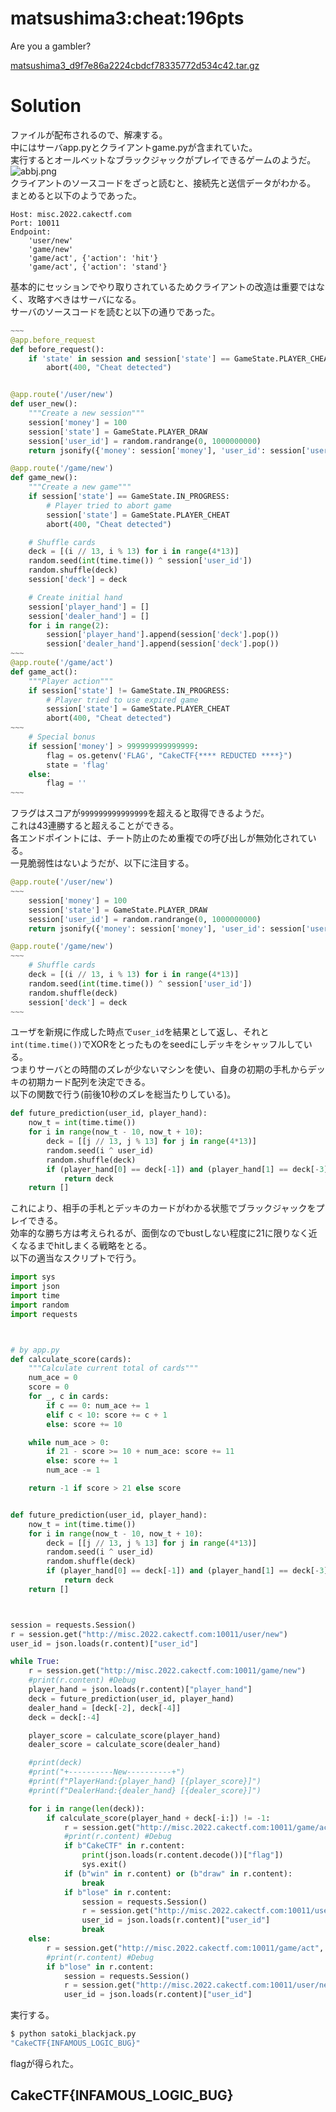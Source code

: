 # matsushima3:cheat:196pts
Are you a gambler?  

[matsushima3_d9f7e86a2224cbdcf78335772d534c42.tar.gz](matsushima3_d9f7e86a2224cbdcf78335772d534c42.tar.gz)  

# Solution
ファイルが配布されるので、解凍する。  
中にはサーバapp.pyとクライアントgame.pyが含まれていた。  
実行するとオールベットなブラックジャックがプレイできるゲームのようだ。  
![abbj.png](images/abbj.png)  
クライアントのソースコードをざっと読むと、接続先と送信データがわかる。  
まとめると以下のようであった。  
```
Host: misc.2022.cakectf.com
Port: 10011
Endpoint:
    'user/new'
    'game/new'
    'game/act', {'action': 'hit'}
    'game/act', {'action': 'stand'}
```
基本的にセッションでやり取りされているためクライアントの改造は重要ではなく、攻略すべきはサーバになる。  
サーバのソースコードを読むと以下の通りであった。  
```python
~~~
@app.before_request
def before_request():
    if 'state' in session and session['state'] == GameState.PLAYER_CHEAT:
        abort(400, "Cheat detected")


@app.route('/user/new')
def user_new():
    """Create a new session"""
    session['money'] = 100
    session['state'] = GameState.PLAYER_DRAW
    session['user_id'] = random.randrange(0, 1000000000)
    return jsonify({'money': session['money'], 'user_id': session['user_id']})

@app.route('/game/new')
def game_new():
    """Create a new game"""
    if session['state'] == GameState.IN_PROGRESS:
        # Player tried to abort game
        session['state'] = GameState.PLAYER_CHEAT
        abort(400, "Cheat detected")

    # Shuffle cards
    deck = [(i // 13, i % 13) for i in range(4*13)]
    random.seed(int(time.time()) ^ session['user_id'])
    random.shuffle(deck)
    session['deck'] = deck

    # Create initial hand
    session['player_hand'] = []
    session['dealer_hand'] = []
    for i in range(2):
        session['player_hand'].append(session['deck'].pop())
        session['dealer_hand'].append(session['deck'].pop())
~~~
@app.route('/game/act')
def game_act():
    """Player action"""
    if session['state'] != GameState.IN_PROGRESS:
        # Player tried to use expired game
        session['state'] = GameState.PLAYER_CHEAT
        abort(400, "Cheat detected")
~~~
    # Special bonus
    if session['money'] > 999999999999999:
        flag = os.getenv('FLAG', "CakeCTF{**** REDUCTED ****}")
        state = 'flag'
    else:
        flag = ''
~~~
```
フラグはスコアが`999999999999999`を超えると取得できるようだ。  
これは43連勝すると超えることができる。  
各エンドポイントには、チート防止のため重複での呼び出しが無効化されている。  
一見脆弱性はないようだが、以下に注目する。  
```python
@app.route('/user/new')
~~~
    session['money'] = 100
    session['state'] = GameState.PLAYER_DRAW
    session['user_id'] = random.randrange(0, 1000000000)
    return jsonify({'money': session['money'], 'user_id': session['user_id']})

@app.route('/game/new')
~~~
    # Shuffle cards
    deck = [(i // 13, i % 13) for i in range(4*13)]
    random.seed(int(time.time()) ^ session['user_id'])
    random.shuffle(deck)
    session['deck'] = deck
~~~
```
ユーザを新規に作成した時点で`user_id`を結果として返し、それと`int(time.time())`でXORをとったものをseedにしデッキをシャッフルしている。  
つまりサーバとの時間のズレが少ないマシンを使い、自身の初期の手札からデッキの初期カード配列を決定できる。  
以下の関数で行う(前後10秒のズレを総当たりしている)。  
```python
def future_prediction(user_id, player_hand):
    now_t = int(time.time())
    for i in range(now_t - 10, now_t + 10):
        deck = [[j // 13, j % 13] for j in range(4*13)]
        random.seed(i ^ user_id)
        random.shuffle(deck)
        if (player_hand[0] == deck[-1]) and (player_hand[1] == deck[-3]):
            return deck
    return []
```
これにより、相手の手札とデッキのカードがわかる状態でブラックジャックをプレイできる。  
効率的な勝ち方は考えられるが、面倒なのでbustしない程度に21に限りなく近くなるまでhitしまくる戦略をとる。  
以下の適当なスクリプトで行う。  
```python
import sys
import json
import time
import random
import requests



# by app.py
def calculate_score(cards):
    """Calculate current total of cards"""
    num_ace = 0
    score = 0
    for _, c in cards:
        if c == 0: num_ace += 1
        elif c < 10: score += c + 1
        else: score += 10

    while num_ace > 0:
        if 21 - score >= 10 + num_ace: score += 11
        else: score += 1
        num_ace -= 1

    return -1 if score > 21 else score


def future_prediction(user_id, player_hand):
    now_t = int(time.time())
    for i in range(now_t - 10, now_t + 10):
        deck = [[j // 13, j % 13] for j in range(4*13)]
        random.seed(i ^ user_id)
        random.shuffle(deck)
        if (player_hand[0] == deck[-1]) and (player_hand[1] == deck[-3]):
            return deck
    return []



session = requests.Session()
r = session.get("http://misc.2022.cakectf.com:10011/user/new")
user_id = json.loads(r.content)["user_id"]

while True:
    r = session.get("http://misc.2022.cakectf.com:10011/game/new")
    #print(r.content) #Debug
    player_hand = json.loads(r.content)["player_hand"]
    deck = future_prediction(user_id, player_hand)
    dealer_hand = [deck[-2], deck[-4]]
    deck = deck[:-4]

    player_score = calculate_score(player_hand)
    dealer_score = calculate_score(dealer_hand)

    #print(deck)
    #print("+----------New----------+")
    #print(f"PlayerHand:{player_hand} [{player_score}]")
    #print(f"DealerHand:{dealer_hand} [{dealer_score}]")

    for i in range(len(deck)):
        if calculate_score(player_hand + deck[-i:]) != -1:
            r = session.get("http://misc.2022.cakectf.com:10011/game/act", params={"action": "hit"})
            #print(r.content) #Debug
            if b"CakeCTF" in r.content: 
                print(json.loads(r.content.decode())["flag"])
                sys.exit()
            if (b"win" in r.content) or (b"draw" in r.content):
                break
            if b"lose" in r.content:
                session = requests.Session()
                r = session.get("http://misc.2022.cakectf.com:10011/user/new")
                user_id = json.loads(r.content)["user_id"]
                break
    else:
        r = session.get("http://misc.2022.cakectf.com:10011/game/act", params={"action": "stand"})
        #print(r.content) #Debug
        if b"lose" in r.content:
            session = requests.Session()
            r = session.get("http://misc.2022.cakectf.com:10011/user/new")
            user_id = json.loads(r.content)["user_id"]
```
実行する。  
```bash
$ python satoki_blackjack.py
"CakeCTF{INFAMOUS_LOGIC_BUG}"
```
flagが得られた。  

## CakeCTF{INFAMOUS_LOGIC_BUG}